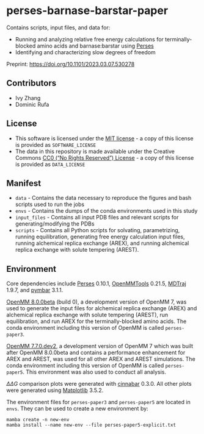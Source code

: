 # perses-barnase-barstar-paper
Contains scripts, input files, and data for:
- Running and analyzing relative free energy calculations for terminally-blocked amino acids and barnase:barstar using [Perses](https://github.com/choderalab/perses)
- Identifying and characterizing slow degrees of freedom

Preprint: https://doi.org/10.1101/2023.03.07.530278

## Contributors
- Ivy Zhang
- Dominic Rufa

## License
* This software is licensed under the [MIT license](https://opensource.org/licenses/MIT) - a copy of this license is provided as `SOFTWARE_LICENSE`
* The data in this repository is made available under the Creative Commons [CC0 (“No Rights Reserved”) License](https://creativecommons.org/share-your-work/public-domain/cc0/) - a copy of this license is provided as `DATA_LICENSE`

## Manifest
* `data` - Contains the data necessary to reproduce the figures and bash scripts used to run the jobs
* `envs` - Contains the dumps of the conda environments used in this study
* `input_files` - Contains all input PDB files and relevant scripts for generating/modifying the PDBs
* `scripts` - Contains all Python scripts for solvating, parametrizing, running equilibration, generating free energy calculation input files, running alchemical replica exchange (AREX), and running alchemical replica exchange with solute tempering (AREST).

## Environment
Core dependencies include [Perses](https://github.com/choderalab/perses) 0.10.1, [OpenMMTools](https://github.com/choderalab/openmmtools) 0.21.5, [MDTraj](https://github.com/mdtraj/mdtraj) 1.9.7, and [pymbar](https://github.com/choderalab/pymbar) 3.1.1.

[OpenMM 8.0.0beta](https://anaconda.org/conda-forge/openmm/files?version=8.0.0beta) (build 0), a development version of OpenMM 7, was used to generate the input files for alchemical replica exchange (AREX) and alchemical replica exchange with solute tempering (AREST), run equilibration, and run AREX for the terminally-blocked amino acids. The conda environment including this version of OpenMM is called `perses-paper3`.

[OpenMM 7.7.0.dev2](https://anaconda.org/conda-forge/openmm/files?version=7.7.0dev2), a development version of OpenMM 7 which was built after OpenMM 8.0.0beta and contains a performance enhancement for AREX and AREST, was used for all other AREX and AREST simulations. The conda environment including this version of OpenMM is called `perses-paper5`. This environment was also used to conduct all analysis.

$\Delta\Delta G$ comparison plots were generated with [cinnabar](https://github.com/OpenFreeEnergy/cinnabar) 0.3.0. 
All other plots were generated using [Matplotlib](https://matplotlib.org/stable/index.html) 3.5.2.

The environment files for `perses-paper3` and `perses-paper5` are located in `envs`.
They can be used to create a new environment by:
```
mamba create -n new-env
mamba install --name new-env --file perses-paper5-explicit.txt
```
